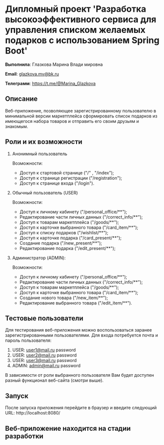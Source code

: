 # Дипломный проект 'Разработка высокоэффективного сервиса для управления списком желаемых подарков с использованием Spring Boot'

**Выполнила**: Глазкова Марина Влади мировна

**Email**: glazkova.mv@bk.ru

**Телеграмм**: https://t.me/@Marina_Glazkova

## Описание
Веб-приложение, позволяющее зарегистрированному пользователю в минимальной версии маркетплейса сформировать список подарков из имеющегося набора товаров и отправить его своим друзьям и знакомым.

## Роли и их возможности

1. Анонимный пользователь

    Возможности: 
   * Доступ к стартовой странице ("/" , "/index");
   * Доступ к странице регистрации ("/registration");
   * Доступ к странице входа ("/login").

2. Обычный пользователь (USER)

    Возможности:
   * Доступ к личному кабинету ("/personal_office/**");
   * Редактирование части личных данных ("/correct_info/**");
   * Доступ к товарам маркетплейса ("/goods/**");
   * Доступ к карточке выбранного товара ("/card_item/**");
   * Доступ к списку подарков ("/wishlist/**");
   * Доступ к карточке подарка ("/card_present/**");
   * Создание подарка ("/new_present/**");
   * Редактирование подарка ("/edit_present/**");

3. Администратор (ADMIN):
    
    Возможности:
    * Доступ к личному кабинету ("/personal_office/**");
    * Редактирование части личных данных ("/correct_info/**");
    * Доступ к товарам маркетплейса ("/goods/**");
    * Доступ к карточке выбранного товара ("/card_item/**");
    * Создание нового товара ("/new_item/**");
    * Редактирование выбранного товара ("/edit_item/**").

## Тестовые пользователи

Для тестирования веб-приложения можно воспользоваться заранее зарегистрированными пользователями. Для входа потребуется почта и пароль пользователя:

1. USER: user1@mail.ru password
2. USER: user2@mail.ru password
3. USER: user3@mail.ru password
4. ADMIN: admin@mail.ru password

В зависимости от роли выбранного пользователя Вам будет доступен разный функционал веб-сайта (смотри выше).

## Запуск
После запуска приложения перейдите в браузер и введите следующий URL: http://localhost:8080/

## Веб-приложение находится на стадии разработки